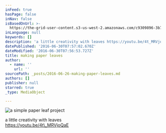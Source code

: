 ```yaml
---
inFeed: true
hasPage: false
inNav: false
isBasedOnUrl: >-
  https://the-grid-user-content.s3-us-west-2.amazonaws.com/c9309896-3b79-43c0-acd8-463da7de1da8.jpg
inLanguage: null
keywords: []
description: 'a little creativity with leaves https://youtu.be/4t_MRVjoQaE'
datePublished: '2016-06-30T07:57:02.670Z'
dateModified: '2016-06-30T07:56:53.727Z'
title: making paper leaves
author:
  - name: ''
    url: ''
sourcePath: _posts/2016-06-26-making-paper-leaves.md
authors: []
publisher: null
starred: true
_type: MediaObject

---
```

![a simple paper leaf project](https://the-grid-user-content.s3-us-west-2.amazonaws.com/c9309896-3b79-43c0-acd8-463da7de1da8.jpg)

a little creativity with leaves   
https://youtu.be/4t\_MRVjoQaE